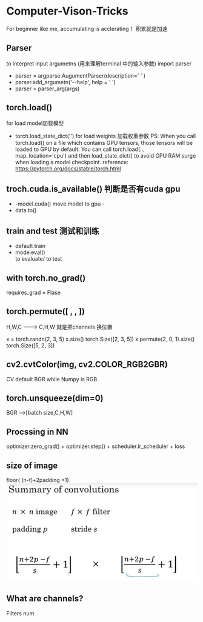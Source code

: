 # Computer-Vison-Tricks
For beginner like me, accumulating is acclerating！ 积累就是加速

## Parser  
to interpret input argumetns (用来理解terminal 中的输入参数)
import parser 
* parser = argparse.AugumentParser(description='   ' )
* parser.add_argumetn('--help', help = ' ')
* parser = parser_arg(args)

## torch.load()
for load model加载模型  
* torch.load_state_dict('')  for load weights 加载权重参数
PS:
When you call torch.load() on a file which contains GPU tensors, those tensors will be loaded to GPU by default. You can call torch.load(.., map_location='cpu') and then load_state_dict() to avoid GPU RAM surge when loading a model checkpoint.
reference: https://pytorch.org/docs/stable/torch.html

## troch.cuda.is_available() 判断是否有cuda gpu
* -model.cuda()  move model to gpu -
* data.to()


## train and test 测试和训练
* default train
* mode.eval()  
to evaluate/ to test

## with torch.no_grad()  
requires_grad = Flase

## torch.permute([ , , ]) 
H,W,C ---> C,H,W 就是把channels 换位置

x = torch.randn(2, 3, 5)
x.size()
torch.Size([2, 3, 5])
x.permute(2, 0, 1).size()
torch.Size([5, 2, 3])

## cv2.cvtColor(img, cv2.COLOR_RGB2GBR)
CV default BGR while Numpy is RGB

## torch.unsqueeze(dim=0)
BGR -->[batch size,C,H,W]


## Procssing in NN 
optimizer.zero_grad() + optimizer.step() + scheduler.lr_scheduler + loss


## size of image

floor(  (n-f)+2padding +1)
![image](https://github.com/feiwenxiong/Computer-Vison-Tricks/blob/master/%E5%9B%BE%E7%89%871.png)


## What are channels?
Filters num


